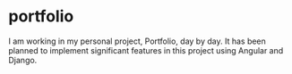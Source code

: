 # portfolio
I am working in my personal project, Portfolio, day by day. 
It has been planned to implement significant features in this project using Angular and Django.
